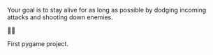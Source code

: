 Your goal is to stay alive for as long as possible by dodging incoming attacks and shooting down enemies. 

🚀👾

First pygame project.
